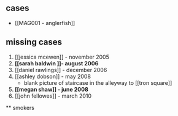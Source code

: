 ## cases 
- [[MAG001 - anglerfish]]

## missing cases
1.  [[jessica mcewen]] - november 2005
2. **[[sarah baldwin ]]- august 2006**
3. [[daniel rawlings]] - december 2006
4. [[ashley dobson]] - may 2008
	- blank picture of staircase in the alleyway to [[tron square]]
5. **[[megan shaw]] - june 2008**
6. [[john fellowes]] - march 2010

** smokers